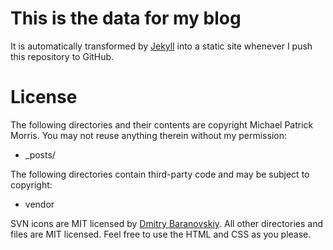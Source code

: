 # This is the data for my blog

It is automatically transformed by [Jekyll](http://github.com/mojombo/jekyll) into a static site whenever I push this repository to GitHub.

# License

The following directories and their contents are copyright Michael Patrick Morris. You may not reuse anything therein without my permission:

* _posts/

The following directories contain third-party code and may be subject to copyright:

* vendor

SVN icons are MIT licensed by [Dmitry Baranovskiy](http://raphaeljs.com/icons/). All other directories and files are MIT licensed. Feel free to use the HTML and CSS as you please.
